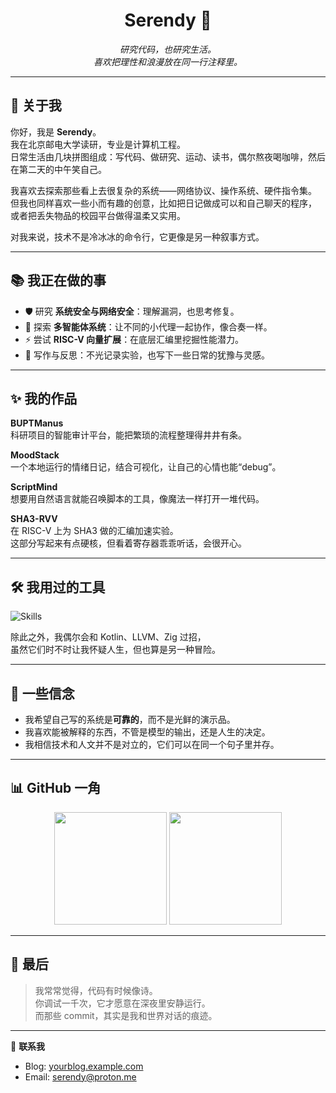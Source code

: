 <h1 align="center">Serendy 🌸</h1>
<p align="center">
  <em>研究代码，也研究生活。</em><br/>
  <em>喜欢把理性和浪漫放在同一行注释里。</em>
</p>

---

## 🎐 关于我

你好，我是 **Serendy**。  
我在北京邮电大学读研，专业是计算机工程。  
日常生活由几块拼图组成：写代码、做研究、运动、读书，偶尔熬夜喝咖啡，然后在第二天的中午笑自己。  

我喜欢去探索那些看上去很复杂的系统——网络协议、操作系统、硬件指令集。  
但我也同样喜欢一些小而有趣的创意，比如把日记做成可以和自己聊天的程序，  
或者把丢失物品的校园平台做得温柔又实用。  

对我来说，技术不是冷冰冰的命令行，它更像是另一种叙事方式。

---

## 📚 我正在做的事

- 🛡️ 研究 **系统安全与网络安全**：理解漏洞，也思考修复。  
- 🔬 探索 **多智能体系统**：让不同的小代理一起协作，像合奏一样。  
- ⚡ 尝试 **RISC-V 向量扩展**：在底层汇编里挖掘性能潜力。  
- 📝 写作与反思：不光记录实验，也写下一些日常的犹豫与灵感。  

---

## ✨ 我的作品

**BUPTManus**  
科研项目的智能审计平台，能把繁琐的流程整理得井井有条。  

**MoodStack**  
一个本地运行的情绪日记，结合可视化，让自己的心情也能“debug”。  

**ScriptMind**  
想要用自然语言就能召唤脚本的工具，像魔法一样打开一堆代码。  

**SHA3-RVV**  
在 RISC-V 上为 SHA3 做的汇编加速实验。  
这部分写起来有点硬核，但看着寄存器乖乖听话，会很开心。  

---

## 🛠️ 我用过的工具

![Skills](https://skillicons.dev/icons?i=python,go,ts,react,linux,postgresql,docker,redis,git,kubernetes,vite&perline=8)

除此之外，我偶尔会和 Kotlin、LLVM、Zig 过招，  
虽然它们时不时让我怀疑人生，但也算是另一种冒险。

---

## 🌿 一些信念

- 我希望自己写的系统是**可靠的**，而不是光鲜的演示品。  
- 我喜欢能被解释的东西，不管是模型的输出，还是人生的决定。  
- 我相信技术和人文并不是对立的，它们可以在同一个句子里并存。  

---

## 📊 GitHub 一角

<p align="center">
  <img src="https://github-readme-stats.vercel.app/api?username=MapleQiAN&show_icons=true&theme=rose_pine" height="180"/>
  <img src="https://github-readme-streak-stats.herokuapp.com/?user=MapleQiAN&theme=rose_pine" height="180"/>
</p>

---

## 🌸 最后

> 我常常觉得，代码有时候像诗。  
> 你调试一千次，它才愿意在深夜里安静运行。  
> 而那些 commit，其实是我和世界对话的痕迹。  

---

📮 **联系我**  
- Blog: [yourblog.example.com](https://yourblog.example.com)  
- Email: serendy@proton.me  
